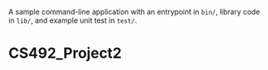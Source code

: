 A sample command-line application with an entrypoint in `bin/`, library code
in `lib/`, and example unit test in `test/`.
# CS492_Project2
